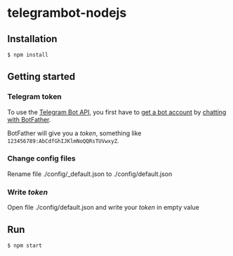 # telegrambot-nodejs

## Installation
```js
$ npm install
```

## Getting started

### Telegram token

To use the [Telegram Bot API](https://core.telegram.org/bots/api), 
you first have to [get a bot account](https://core.telegram.org/bots) 
by [chatting with BotFather](https://core.telegram.org/bots#6-botfather).

BotFather will give you a *token*, something like `123456789:AbCdfGhIJKlmNoQQRsTUVwxyZ`.

### Change config files
Rename file ./config/_default.json to ./config/default.json

### Write *token* 
Open file ./config/default.json and write your *token* in empty value

## Run
```js
$ npm start
```
